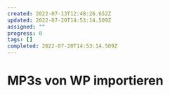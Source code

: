 ```yaml
---
created: 2022-07-13T12:48:26.652Z
updated: 2022-07-20T14:53:14.509Z
assigned: ""
progress: 0
tags: []
completed: 2022-07-20T14:53:14.509Z
---
```


# MP3s von WP importieren
